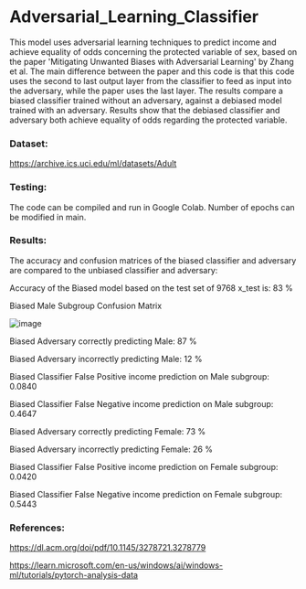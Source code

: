 # Adversarial_Learning_Classifier
This model uses adversarial learning techniques to predict income and achieve equality of odds concerning the protected variable of sex, based on the paper 'Mitigating Unwanted Biases with Adversarial Learning' by Zhang et al. The main difference between the paper and this code is that this code uses the second to last output layer from the classifier to feed as input into the adversary, while the paper uses the last layer. The results compare a biased classifier trained without an adversary, against a debiased model trained with an adversary. Results show that the debiased classifier and adversary both achieve equality of odds regarding the protected variable.

### Dataset:
https://archive.ics.uci.edu/ml/datasets/Adult

### Testing:
The code can be compiled and run in Google Colab. Number of epochs can be modified in main. 

### Results:
The accuracy and confusion matrices of the biased classifier and adversary are compared to the unbiased classifier and adversary:

Accuracy of the Biased model based on the test set of 9768 x_test is: 83 %

Biased Male Subgroup Confusion Matrix

![image](https://github.com/raniau1353/Adversarial_Learning_Classifier/assets/116512493/bd175421-5f13-4404-9201-0955d133eefd)

Biased Adversary correctly predicting Male: 87 %

Biased Adversary incorrectly predicting Male: 12 %

Biased Classifier False Positive income prediction on Male subgroup: 0.0840 

Biased Classifier False Negative income prediction on Male subgroup: 0.4647 

Biased Adversary correctly predicting Female: 73 %

Biased Adversary incorrectly predicting Female: 26 %

Biased Classifier False Positive income prediction on Female subgroup: 0.0420 

Biased Classifier False Negative income prediction on Female subgroup: 0.5443 

### References:

https://dl.acm.org/doi/pdf/10.1145/3278721.3278779

https://learn.microsoft.com/en-us/windows/ai/windows-ml/tutorials/pytorch-analysis-data

